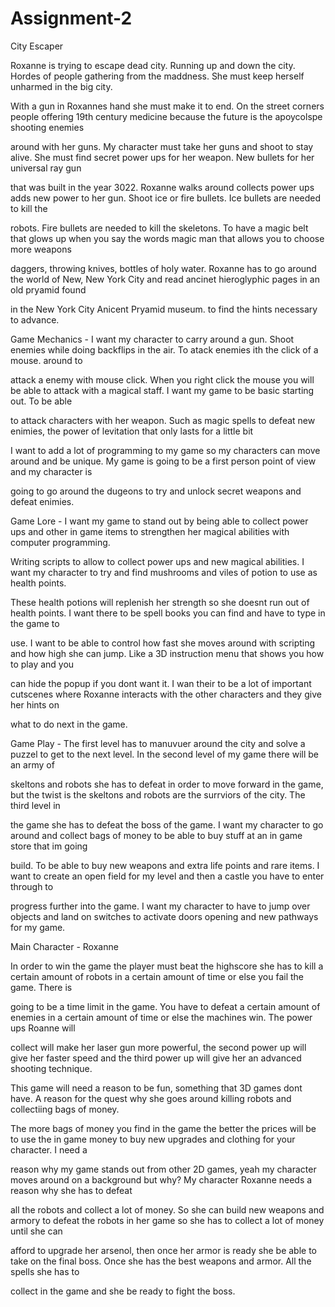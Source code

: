 # Assignment-2

City Escaper

Roxanne is trying to escape dead city. Running up and down the city. Hordes of people gathering from the maddness. She must keep herself unharmed in the big city. 

With a gun in Roxannes hand she must make it to end. On the street corners people offering 19th century medicine because the future is the apoycolspe shooting enemies

around with her guns. My character must take her guns and shoot to stay alive. She must find secret power ups for her weapon. New bullets for her universal ray gun 

that was built in the year 3022. Roxanne walks around collects power ups adds new power to her gun. Shoot ice or fire bullets. Ice bullets are needed to kill the 

robots. Fire bullets are needed to kill the skeletons. To have a magic belt that glows up when you say the words magic man that allows you to choose more weapons 

daggers, throwing knives, bottles of holy water. Roxanne has to go around the world of New, New York City and read ancinet hieroglyphic pages in an old pryamid found 

in the New York City Anicent Pryamid museum. to find the hints necessary to advance. 

Game Mechanics - I want my character to carry around a gun. Shoot enemies while doing backflips in the air. To atack enemies ith the click of a mouse. around to 

attack a enemy with mouse click.  When you right click the mouse you will be able to attack with a magical staff. I want my game to be basic starting out. To be able 

to attack characters with her weapon. Such as magic spells to defeat new enimies, the power of levitation that only lasts for a little bit

I want to add a lot of programming to my game so my characters can move around and be unique. My game is going to be a first person point of view and my character is

going to go around the dugeons to try and unlock secret weapons and defeat enimies.

Game Lore - I want my game to stand out by being able to collect power ups and other in game items to strengthen her magical abilities with computer programming. 

Writing scripts to allow to collect power ups and new magical abilities.  I want my character to try and find mushrooms and viles of potion to use as health points. 

These health potions will replenish her strength so she doesnt run out of health points. I want there to be spell books you can find and have to type in the game to

use. I want to be able to control how fast she moves around with scripting and how high she can jump. Like a 3D instruction menu that shows you how to play and you 

can hide the popup if you dont want it. I wan their to be a lot of important cutscenes where Roxanne interacts with the other characters and they give her hints on

what to do next in the game.

Game Play - The first level has to manuvuer around the city and solve a puzzel to get to the next level. In the second level of my game there will be an army of 

skeltons and robots she has to defeat in order to move forward in the game, but the twist is the skeltons and robots are the surrviors of the city. The third level in 

the game she has to defeat the boss of the game.  I want my character to go around and collect bags of money to be able to buy stuff at an in game store that im going

build. To be able to buy new weapons and extra life points and rare items. I want to create an open field for my level and then a castle you have to enter through to

progress further into the game. I want my character to have to jump over objects and land on switches to activate doors opening and new pathways for my game.

Main Character - Roxanne 

In order to win the game the player must beat the highscore she has to kill a certain amount of robots in a certain amount of time or else you fail the game. There is

going to be a time limit in the game. You have to defeat a certain amount of enemies in a certain amount of time or else the machines win.  The power ups Roanne will

collect will make her laser gun more powerful, the second power up will give her faster speed and the third power up will give her an advanced shooting technique. 

This game will need a reason to be fun, something that 3D games dont have. A reason for the quest why she goes around killing robots and collectiing bags of money. 

The more bags of money you find in the game the better the prices will be to use the in game money to buy new upgrades and clothing for your character. I need a 

reason why my game stands out from other 2D games, yeah my character moves around on a background but why? My character Roxanne needs a reason why she has to defeat 

all the robots and collect a lot of money. So she can build new weapons and armory to defeat the robots in her game so she has to collect a lot of money until she can 

afford to upgrade her arsenol, then once her armor is ready she be able to take on the final boss. Once she has the best weapons and armor. All the spells she has to 

collect in the game and she be ready to fight the boss.







